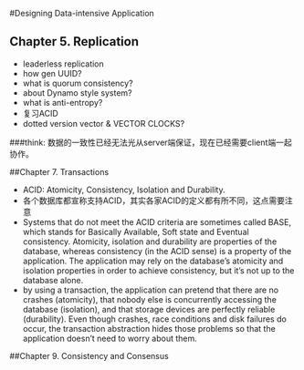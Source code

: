 #Designing Data-intensive Application
## Chapter 5. Replication
- leaderless replication
- how gen UUID?
- what is quorum consistency?
- about Dynamo style system?
- what is anti-entropy?
- 复习ACID
- dotted version vector & VECTOR CLOCKS?

###think:
数据的一致性已经无法光从server端保证，现在已经需要client端一起协作。

##Chapter 7. Transactions
- ACID: Atomicity, Consistency, Isolation and Durability.
- 各个数据库都宣称支持ACID，其实各家ACID的定义都有所不同，这点需要注意
- Systems that do not meet the ACID criteria are sometimes called BASE, which stands for Basically Available, Soft state and Eventual consistency.
Atomicity, isolation and durability are properties of the database, whereas consistency (in the ACID sense) is a property of the application. The application may rely on the database’s atomicity and isolation properties in order to achieve consistency, but it’s not up to the database alone.
- by using a transaction, the application can pretend that there are no crashes (atomicity), that nobody else is concurrently accessing the database (isolation), and that storage devices are perfectly reliable (durability). Even though crashes, race conditions and disk failures do occur, the transaction abstraction hides those problems so that the application doesn’t need to worry about them.

##Chapter 9. Consistency and Consensus
